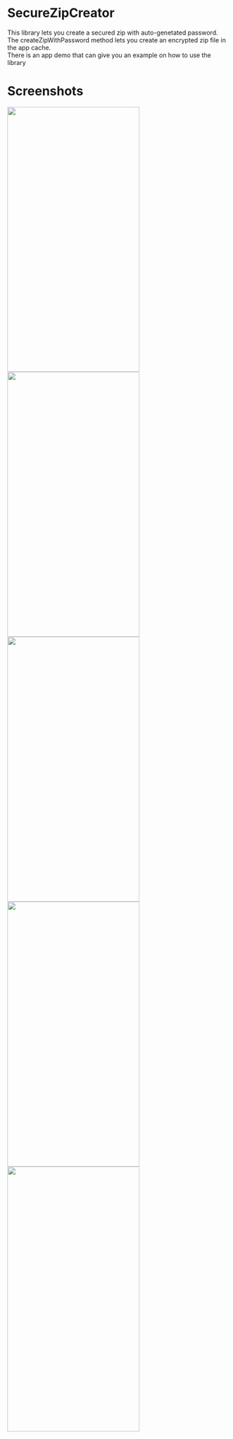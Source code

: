 # SecureZipCreator
This library lets you create a secured zip with auto-genetated password.<br />
The createZipWithPassword method lets you create an encrypted zip file in the app cache.<br />
There is an app demo that can give you an example on how to use the library

# Screenshots

<img src="https://github.com/Gabriel-Gershberg-Dev/SecureZipCreator/assets/64218293/aa0889a8-58ce-4453-ae3b-5a4cbf75e3f6" width="300" height="600"><br />
<img src="https://github.com/Gabriel-Gershberg-Dev/SecureZipCreator/assets/64218293/d9c73eaf-6748-4335-8d47-bfa80f8bf318" width="300" height="600"><br />
<img src="https://github.com/Gabriel-Gershberg-Dev/SecureZipCreator/assets/64218293/00bc15b5-9a11-4aac-8339-107abe40a3dc" width="300" height="600"><br />
<img src="https://github.com/Gabriel-Gershberg-Dev/SecureZipCreator/assets/64218293/195e0cf5-c3e8-46d1-a9a2-a6b403b8b870" width="300" height="600"><br />
<img src="https://github.com/Gabriel-Gershberg-Dev/SecureZipCreator/assets/64218293/b915a8b9-de22-443a-a1c9-d2672915f200" width="300" height="600">



